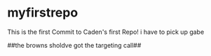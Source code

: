 # myfirstrepo

This is the first Commit to Caden's first Repo!
i have to pick up gabe 


##the browns sholdve got the targeting call##
